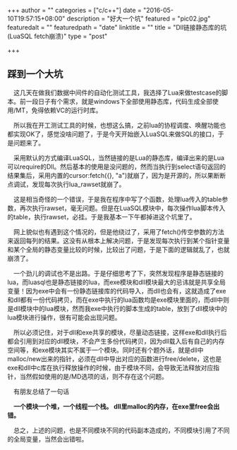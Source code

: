 +++
author = ""
categories = ["c/c++"]
date = "2016-05-10T19:57:15+08:00"
description = "好大一个坑"
featured = "pic02.jpg"
featuredalt = ""
featuredpath = "date"
linktitle = ""
title = "Dll链接静态库的坑(LuaSQL fetch崩溃)"
type = "post"

+++

## 踩到一个大坑

　这几天在做我们数据中间件的自动化测试工具，我选择了Lua来做testcase的脚本。前一段日子有个需求，就是windows下全部使用静态库，代码生成全部使用/MT，免得依赖VC的运行时库。

　所以我在开工测试工具的时候，也想这么搞，之前lua的协程调度、唤醒功能也都实现OK了，感觉没啥问题了，于是今天开始嵌入LuaSQL来做SQL的接口，于是问题来了。

　采用默认的方式编译LuaSQL，当然链接的是Lua的静态库，编译出来的是Lua可以require的Dll。然后基本的使用是没问题的，然而当执行到select语句返回的结果集后，采用内置的cursor:fetch({}, "a")就崩了，因为是开源的，所以果断断点调试，发现每次执行lua_rawset就崩了。

　这是相当奇怪的一个错误，于是我在程序中写了个函数，处理lua传入的table参数，再次执行rawset，毫无问题。但是在LuaSQL模块中，每次操作lua脚本传入的table，执行rawset，必挂。于是我基本一下午都掉进这个坑里了。

　网上貌似也有遇到这个情况的，但是他绕过了，采用了fetch()传空参数的方法来返回每列的结果。这没有从根本上解决问题，于是发现每次执行到某个指针变量和某个全局的静态变量比较的时候，比较出了问题，于是下面的逻辑就乱了，也就崩溃了。

　一个劲儿的调试也不是出路。于是仔细思考了下，突然发现程序是静态链接的lua，而luasql也是静态链接的lua，而exe模块和dll模块最大的忌讳就是共享全局变量！因为exe中会有一份静态链接库的代码导入，而dll也会有，这就造成了exe和dll都有一份代码拷贝，而在exe中执行的lua函数均是exe模块里面的，而dll中则是dll模块中的lua模块，然而我exe中执行的脚本生成的table，放到了dll模块中的lua模块进行操作，很有可能会出现问题。

　所以必须记住，对于dll和exe共享的模块，尽量动态链接，这样exe和dll执行后都会引用到对应的dll模块，不会产生多份代码拷贝，因为dll载入后有自己的内存空间等，和exe模块其实不属于一个模块。同时还有个题外话，就是dll中malloc/new出来的指针，必须在dll中导出对应的函数进行free/delete，这也是exe和dll中c库在执行释放操作的时候，由于模块不同，会导致无法释放对应指针，当然假如使用的是/MD选项的话，则不存在这个问题。

　有朋友总结了一句话

　**一个模块一个堆，一个线程一个栈。
dll里malloc的内存，在exe里free会出错。**

　总之，上述的问题，也是不同模块不同的代码副本造成的，不同模块引用了不同的全局变量，当然会出错啦。